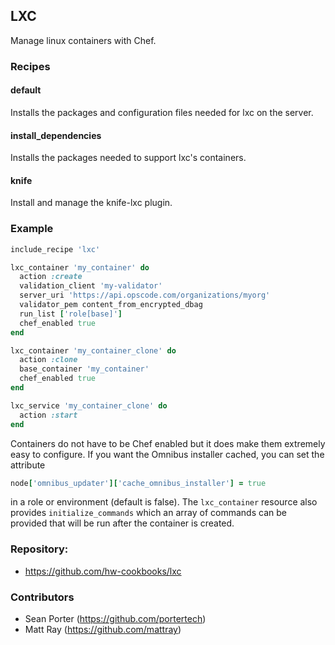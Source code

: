 ## LXC

Manage linux containers with Chef.

### Recipes

#### default

Installs the packages and configuration files needed for lxc on the server.

#### install_dependencies

Installs the packages needed to support lxc's containers.

#### knife

Install and manage the knife-lxc plugin.

### Example

```ruby
include_recipe 'lxc'

lxc_container 'my_container' do
  action :create
  validation_client 'my-validator'
  server_uri 'https://api.opscode.com/organizations/myorg'
  validator_pem content_from_encrypted_dbag
  run_list ['role[base]']
  chef_enabled true
end

lxc_container 'my_container_clone' do
  action :clone
  base_container 'my_container'
  chef_enabled true
end

lxc_service 'my_container_clone' do
  action :start
end
```

Containers do not have to be Chef enabled but it does make them
extremely easy to configure. If you want the Omnibus installer
cached, you can set the attribute

```ruby
node['omnibus_updater']['cache_omnibus_installer'] = true
```

in a role or environment (default is false). The `lxc_container`
resource also provides `initialize_commands` which an array of
commands can be provided that will be run after the container is
created.

### Repository:

* https://github.com/hw-cookbooks/lxc

### Contributors

* Sean Porter (https://github.com/portertech)
* Matt Ray (https://github.com/mattray)
